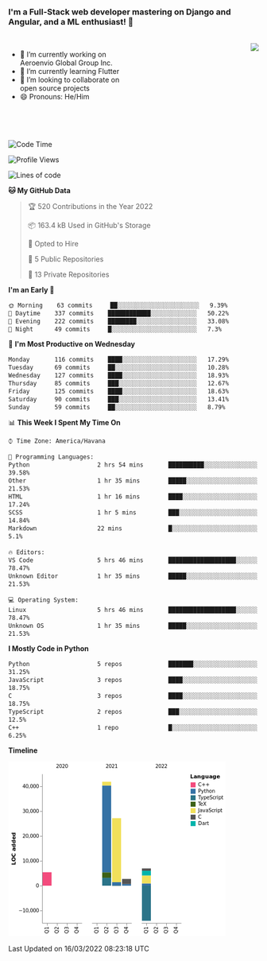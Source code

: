 ### I'm a Full-Stack web developer mastering on Django and Angular, and a ML enthusiast!  👋

<br/>

<img align="right" height="250"  src="https://media1.giphy.com/media/qgQUggAC3Pfv687qPC/giphy.gif?cid=ecf05e470ttfxgsj072btembitu1zn4ti3t3cdyg4jo5b3by&rid=giphy.gif&ct=g" />

 <div style="width:50%">
    <ul>
      <li>🔭 I’m currently working on Aeroenvio Global Group Inc.</li>
      <li>🌱 I’m currently learning Flutter</li>
      <li>👯 I’m looking to collaborate on open source projects</li>
      <li>😄 Pronouns: He/Him</li>
<!--       <li>⚡ Fun fact: I started my first professional project for a company as web dev without knowing any JS </li> -->
    </ul>
  </div>
  
<br/><br/><br/>


<!--START_SECTION:waka-->
![Code Time](http://img.shields.io/badge/Code%20Time-60%20hrs%2032%20mins-blue)

![Profile Views](http://img.shields.io/badge/Profile%20Views-0-blue)

![Lines of code](https://img.shields.io/badge/From%20Hello%20World%20I%27ve%20Written-70%20Thousand%20lines%20of%20code-blue)

**🐱 My GitHub Data** 

> 🏆 520 Contributions in the Year 2022
 > 
> 📦 163.4 kB Used in GitHub's Storage 
 > 
> 💼 Opted to Hire
 > 
> 📜 5 Public Repositories 
 > 
> 🔑 13 Private Repositories  
 > 
**I'm an Early 🐤** 

```text
🌞 Morning    63 commits     ██░░░░░░░░░░░░░░░░░░░░░░░   9.39% 
🌆 Daytime    337 commits    ████████████░░░░░░░░░░░░░   50.22% 
🌃 Evening    222 commits    ████████░░░░░░░░░░░░░░░░░   33.08% 
🌙 Night      49 commits     █░░░░░░░░░░░░░░░░░░░░░░░░   7.3%

```
📅 **I'm Most Productive on Wednesday** 

```text
Monday       116 commits    ████░░░░░░░░░░░░░░░░░░░░░   17.29% 
Tuesday      69 commits     ██░░░░░░░░░░░░░░░░░░░░░░░   10.28% 
Wednesday    127 commits    ████░░░░░░░░░░░░░░░░░░░░░   18.93% 
Thursday     85 commits     ███░░░░░░░░░░░░░░░░░░░░░░   12.67% 
Friday       125 commits    ████░░░░░░░░░░░░░░░░░░░░░   18.63% 
Saturday     90 commits     ███░░░░░░░░░░░░░░░░░░░░░░   13.41% 
Sunday       59 commits     ██░░░░░░░░░░░░░░░░░░░░░░░   8.79%

```


📊 **This Week I Spent My Time On** 

```text
⌚︎ Time Zone: America/Havana

💬 Programming Languages: 
Python                   2 hrs 54 mins       ██████████░░░░░░░░░░░░░░░   39.58% 
Other                    1 hr 35 mins        █████░░░░░░░░░░░░░░░░░░░░   21.53% 
HTML                     1 hr 16 mins        ████░░░░░░░░░░░░░░░░░░░░░   17.24% 
SCSS                     1 hr 5 mins         ███░░░░░░░░░░░░░░░░░░░░░░   14.84% 
Markdown                 22 mins             █░░░░░░░░░░░░░░░░░░░░░░░░   5.1%

🔥 Editors: 
VS Code                  5 hrs 46 mins       ███████████████████░░░░░░   78.47% 
Unknown Editor           1 hr 35 mins        █████░░░░░░░░░░░░░░░░░░░░   21.53%

💻 Operating System: 
Linux                    5 hrs 46 mins       ███████████████████░░░░░░   78.47% 
Unknown OS               1 hr 35 mins        █████░░░░░░░░░░░░░░░░░░░░   21.53%

```

**I Mostly Code in Python** 

```text
Python                   5 repos             ███████░░░░░░░░░░░░░░░░░░   31.25% 
JavaScript               3 repos             ████░░░░░░░░░░░░░░░░░░░░░   18.75% 
C                        3 repos             ████░░░░░░░░░░░░░░░░░░░░░   18.75% 
TypeScript               2 repos             ███░░░░░░░░░░░░░░░░░░░░░░   12.5% 
C++                      1 repo              █░░░░░░░░░░░░░░░░░░░░░░░░   6.25%

```


**Timeline**

![Chart not found](https://raw.githubusercontent.com/dfg-98/dfg-98/main/charts/bar_graph.png) 


 Last Updated on 16/03/2022 08:23:18 UTC
<!--END_SECTION:waka-->
